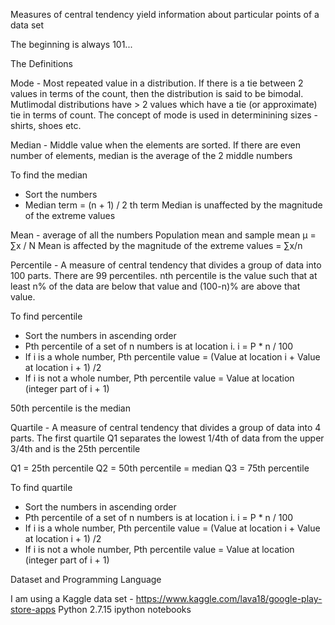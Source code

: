 Measures of central tendency yield information about particular points of a data set

The beginning is always 101...

The Definitions

Mode - Most repeated value in a distribution. If there is a tie between 2 values in terms of the count, then the distribution is said to be bimodal. Mutlimodal distributions have > 2 values which have a tie (or approximate) tie in terms of count. The concept of mode is used in determinining sizes - shirts, shoes etc.

Median - Middle value when the elements are sorted. If there are even number of elements, median is the average of the 2 middle numbers 

To find the median
- Sort the numbers
- Median term = (n + 1) / 2 th term Median is unaffected by the magnitude of the extreme values

Mean - average of all the numbers Population mean and sample mean µ = ∑x / N Mean is affected by the magnitude of the extreme values = ∑x/n

Percentile - A measure of central tendency that divides a group of data into 100 parts. There are 99 percentiles. nth percentile is the value such that at least n% of the data are below that value and (100-n)% are above that value.

To find percentile
- Sort the numbers in ascending order
- Pth percentile of a set of n numbers is at location i. i = P * n / 100
- If i is a whole number, Pth percentile value = (Value at location i + Value at location i + 1) /2
- If i is not a whole number, Pth percentile value = Value at location (integer part of i + 1)

50th percentile is the median

Quartile - A measure of central tendency that divides a group of data into 4 parts. The first quartile Q1 separates the lowest 1/4th of data from the upper 3/4th and is the 25th percentile

Q1 = 25th percentile
Q2 = 50th percentile = median 
Q3 = 75th percentile

To find quartile
- Sort the numbers in ascending order
- Pth percentile of a set of n numbers is at location i. i = P * n / 100
- If i is a whole number, Pth percentile value = (Value at location i + Value at location i + 1) /2
- If i is not a whole number, Pth percentile value = Value at location (integer part of i + 1)


Dataset and Programming Language

I am using a Kaggle data set - https://www.kaggle.com/lava18/google-play-store-apps Python 2.7.15 ipython notebooks
